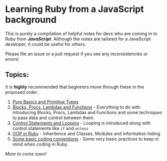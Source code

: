 # Learning Ruby from a JavaScript background

This is purely a compilation of helpful notes for devs who are coming in to Ruby from **_JavaScript_**.  Although the notes are tailored for a JavaScript developer, it could be useful for others. 

Please file an issue or a pull request if you see any inconsistencies or errors!


## Topics:

It is **highly** recommended that beginners move through these in the proposed order.

1. [Pure Basics and Primitive Types](primitives_and_other_basics.md)
2. [Blocks, Procs, Lambdas and Functions](functions.md) - Everything to do with introducing Blocks, Procs, Lambdas and Functions and some techniques to pass data and control between them.
2. [Control Statements and Looping](looping_and_control_statements.md) - Looping is introduced along with control statements like `if` and `unless`
3. [OOP in Ruby](ruby_oop_design.md) - Inheritence and Classes, Modules and information hiding
4. [Some basic coding conventions](coding_conventions.md) - Some very basic practices to keep in mind when coding in Ruby.


*More to come soon!*
